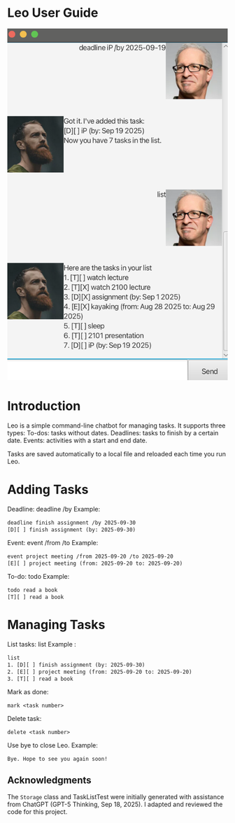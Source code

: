 # Leo User Guide

<img src="./src/Ui.png" alt="UI image">

# Introduction
Leo is a simple command-line chatbot for managing tasks. It supports three types:
To-dos: tasks without dates.
Deadlines: tasks to finish by a certain date.
Events: activities with a start and end date.

Tasks are saved automatically to a local file and reloaded each time you run Leo.

# Adding Tasks
Deadline: deadline <description> /by <yyyy-mm-dd>
Example: 
```
deadline finish assignment /by 2025-09-30
[D][ ] finish assignment (by: 2025-09-30)
```

Event: event <description> /from <yyyy-mm-dd> /to <yyyy-mm-dd>
Example:
```
event project meeting /from 2025-09-20 /to 2025-09-20
[E][ ] project meeting (from: 2025-09-20 to: 2025-09-20)
```

To-do: todo <description>
Example: 
```
todo read a book
[T][ ] read a book
```

# Managing Tasks
List tasks: list
Example :
```
list
1. [D][ ] finish assignment (by: 2025-09-30)
2. [E][ ] project meeting (from: 2025-09-20 to: 2025-09-20)
3. [T][ ] read a book
```

Mark as done: 
```
mark <task number>
```

Delete task:
```
delete <task number>
```

Use bye to close Leo. 
Example: 
```
Bye. Hope to see you again soon!
```


## Acknowledgments
The `Storage` class and TaskListTest were initially generated with assistance from ChatGPT (GPT-5 Thinking, Sep 18, 2025).
I adapted and reviewed the code for this project.
